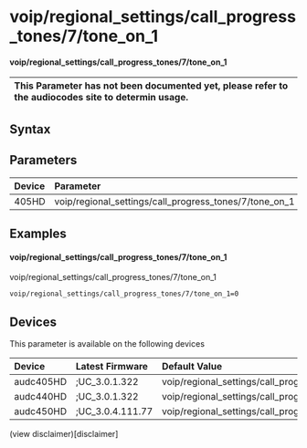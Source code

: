 ﻿---
description: voip/regional_settings/call_progress_tones/7/tone_on_1
search: false
---

# voip/regional_settings/call_progress_tones/7/tone_on_1

#### voip/regional_settings/call_progress_tones/7/tone_on_1


| This Parameter has not been documented yet, please refer to the audiocodes site to determin usage.  | 
| :--- |

## Syntax

## Parameters
|Device|Parameter|value|Description|
|:---|:---|:---|:---|
| 405HD | voip/regional_settings/call_progress_tones/7/tone_on_1 |  |  |

## Examples
#### voip/regional_settings/call_progress_tones/7/tone_on_1

voip/regional_settings/call_progress_tones/7/tone_on_1

```
voip/regional_settings/call_progress_tones/7/tone_on_1=0
```

## Devices
This parameter is available on the following devices

| Device | Latest Firmware | Default Value |
|:---|:---|:---|
| audc405HD | ;UC_3.0.1.322 | voip/regional_settings/call_progress_tones/7/tone_on_1=0 
| audc440HD | ;UC_3.0.1.322 | voip/regional_settings/call_progress_tones/7/tone_on_1=0 
| audc450HD | ;UC_3.0.4.111.77 | voip/regional_settings/call_progress_tones/7/tone_on_1=0 

(view disclaimer)[disclaimer]
